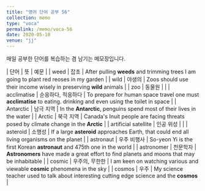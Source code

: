 ```yaml
---
title: "영어 단어 공부 56"
collection: memo
type: "voca"
permalink: /memo/voca-56
date: 2020-05-10
venue: "jj"
---
```


매일 공부한 단어를 복습하는 겸 남기는 메모장입니다.

| 단어 | 뜻 | 예문 |
| weed | 잡초 | After pulling **weeds** and trimming trees I am going to plant red reoses in my garden |
| wild | 야생의 | Zoos should use their income wisely in preserving **wild** animals |
| zoo | 동물원 |  |
| acclimatise | 순응하다, 적응하다 | To prepare for human space travel one must **acclimatise** to eating. drinking and even using the toilet in space |
| Antarctic | 남극 지역 | In the **Antarctic**, penguins spend most of their lives in the water |
| Arctic | 북극 지역 | Canada's Inuit people are facing threats posed by climate change in the **Arctic** |
| artificial satellite | 인공 위성 |  |
| asteroid | 소행성 | If a large **asteroid** approaches Earth, that could end all living organisms on the planet |
| astronaut | 우주 비행사 | So-yeon Yi is the first Korean **astronaut** and 475th one in the world |
| astronomer | 천문학자 | **Astronomers** have made a great effort to find planets and moons that may be inhabitable |
| cosmic | 우주의, 무한한 | I am keen on watching various and viewable **cosmic** phenomena in the sky |
| cosmos | 우주 | My science teacher used to talk about interesting cutting edge science and the **cosmos** |








